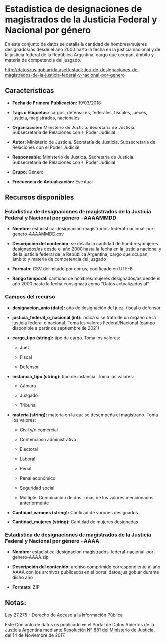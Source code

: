 Estadística de designaciones de magistrados de la Justicia Federal y Nacional por género
======================================================================================

En este conjunto de datos se detalla la cantidad de hombres/mujeres designados/as desde el año 2000 hasta la fecha en la justicia nacional y de la justicia federal de la República Argentina, cargo que ocupan, ámbito y materia de competencia del juzgado.

http://datos.jus.gob.ar/dataset/estadistica-de-designaciones-de-magistrados-de-la-justicia-federal-y-nacional-por-genero

Características
---------------

-   **Fecha de Primera** **Publicación:** 19/03/2018

-   **Tags o Etiquetas:** cargos, defensores, federales, fiscales, jueces, justicia, magistrados, nacionales

-   **Organización:** Ministerio de Justicia. Secretaría de Justicia. Subsecretaría de Relaciones con el Poder Judicial

-   **Autor:** Ministerio de Justicia. Secretaría de Justicia. Subsecretaría de Relaciones con el Poder Judicial

-   **Responsable:** Ministerio de Justicia. Secretaría de Justicia. Subsecretaría de Relaciones con el Poder Judicial

-   **Grupo:** Género

-   **Frecuencia de Actualización:** Eventual

Recursos disponibles
--------------------

### Estadística de designaciones de magistrados de la Justicia Federal y Nacional por género - AAAAMMDD

-   **Nombre:** estadistica-designacion-magistrados-federal-nacional-por-genero-AAAAMMDD.csv

-   **Descripción del contenido:** se detalla la cantidad de hombres/mujeres designados/as desde el año 2000 hasta la fecha en la justicia nacional y de la justicia federal de la República Argentina, cargo que ocupan, ámbito y materia de competencia del juzgado

-   **Formato:** CSV delimitado por comas, codificado en UTF-8

-   **Rango temporal:** cantidad de hombres/mujeres designados/as desde el año 2000 hasta la fecha consignada como "Datos actualizados al"

### Campos del recurso

-   **designacion_anio (date):** año de designación del juez, fiscal o defensor

-   **justicia_federal_o_nacional (int):** indica si se trata de un órgano de la justicia federal o nacional. Toma los valores Federal/Nacional (campo disponible a partir de septiembre de 2021)

-   **cargo_tipo (string):** tipo de cargo. Toma los valores:

    -   Juez

    -   Fiscal

    -   Defensor

-   **instancia_tipo (string):** tipo de instancia. Toma los valores:

    -   Cámara

    -   Juzgado

    -   Tribunal

-   **materia (string):** materia en la que se desempeña el magistrado. Toma los valores:

    -   Civil y/o comercial

    -   Contencioso administrativo

    -   Electoral

    -   Laboral

    -   Penal

    -   Penal económico

    -   Seguridad social

    -   Múltiple: Combinación de dos o más de los valores mencionados anteriormente

-   **Cantidad_varones (string):** Cantidad de varones designados

-   **Cantidad_mujeres (string):** Cantidad de mujeres designadas

### Estadística de designaciones de magistrados de la Justicia Federal y Nacional por género - AAAA

-   **Nombre:**  estadistica-designacion-magistrados-federal-nacional-por-genero-AAAA.zip

-   **Descripción del contenido:** archivo comprimido correspondiente al año AAAA con los archivos publicados en el portal datos.jus.gob.ar durante dicho año

-   **Formato:** ZIP

Notas: 
-------

[Ley 27.275 - Derecho de Acceso a la Información Pública]( http://servicios.infoleg.gob.ar/infolegInternet/anexos/265000-269999/265949/norma.htm)

Este Conjunto de datos es publicado en el Portal de Datos Abiertos de la Justicia Argentina mediante [Resolución Nº 881 del Ministerio de Justicia](http://datos.jus.gob.ar/resoluciones/RESOL-2017-881-APN-MJ.pdf), del 14 de Noviembre de 2017.
